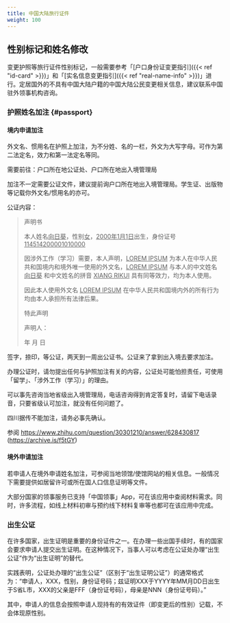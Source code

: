 ```yaml
---
title: 中国大陆旅行证件
weight: 100
---
```


## 性别标记和姓名修改

变更护照等旅行证件性别标记，一般需要参考「[户口身份证变更指引]({{< ref "id-card" >}})」和「[实名信息变更指引]({{< ref "real-name-info" >}})」进行。定居国外的不具有中国大陆户籍的中国大陆公民变更相关信息，建议联系中国驻外领事机构咨询。

### 护照姓名加注 {#passport}

#### 境内申请加注

外文名、惯用名在护照上加注，为不分姓、名的一栏，外文为大写字母。可作为第二法定名，效力和第一法定名等同。

需要前往：户口所在地公证处、户口所在地出入境管理局

加注不一定需要公证文件，建议提前询户口所在地出入境管理局。学生证、出版物等记载你外文名/惯用名的亦可。

公证内容：

> 声明书
>
> 本人姓名<u>向日葵</u>，性别<u>女</u>，<u>2000年1月1日</u>出生，身份证号<u>114514200001010000</u>
>
> 因涉外工作（学习）需要，本人声明，<u>LOREM IPSUM</u> 为本人在中华人民共和国境内和境外唯一使用的外文名，<u>LOREM IPSUM</u> 与本人的中文姓名 <u>向日葵</u> 和中文姓名的拼音 <u>XIANG RIKUI</u> 具有同等效力，均为本人使用。
>
> 因此本人使用外文名 <u>LOREM IPSUM</u> 在中华人民共和国境内外的所有行为均由本人承担所有法律后果。
>
> 特此声明
>
> 声明人：
>
> 年  月  日

签字，捺印，等公证，两天到一周出公证书。公证来了拿到出入境去要求加注。

办理公证时，请勿提出任何与护照加注有关的内容，公证处可能怕担责任，可使用「留学」、「涉外工作（学习）」的理由。

可以事先咨询当地省级出入境管理局，电话咨询得到肯定答复时，请留下电话录音，只要省级认可加注，就没有任何问题了。

四川据传不能加注，请务必事先确认。

参阅 <https://www.zhihu.com/question/30301210/answer/628430817> (<https://archive.is/f5tGY>)

#### 境外申请加注

若申请人在境外申请姓名加注，可参阅当地领馆/使馆网站的相关信息。一般情况下需要提供如居留许可或所在国人口信息证明等文件。

大部分国家的领事服务已支持「中国领事」App，可在该应用中查阅材料需求。同时，许多流程，如线上材料初审与预约线下材料复审等也都可在该应用中完成。

### 出生公证

在许多国家，出生证明是重要的身份证件之一。在办理一些出国手续时，有的国家会要求申请人提交出生证明。在这种情况下，当事人可以考虑在公证处办理“出生公证”作为“出生证明”的替代。

实践表明，公证处办理的“出生公证”（区别于“出生证明公证”）的通常格式为：“申请人，XXX，性别，身份证号码；兹证明XXX于YYYY年MM月DD日出生于S省L市，XXX的父亲是FFF（身份证号码），母亲是NNN（身份证号码）。”

其中，申请人的信息会按照申请人现持有的有效证件（即变更后的性别）记载，不会体现原性别。
